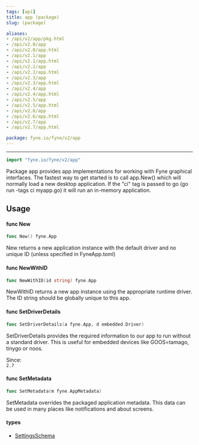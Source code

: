 ```yaml
---
tags: [api]
title: app (package)
slug: (package)

aliases:
- /api/v2/app/pkg.html
- /api/v2.0/app
- /api/v2.0/app.html
- /api/v2.1/app
- /api/v2.1/app.html
- /api/v2.2/app
- /api/v2.2/app.html
- /api/v2.3/app
- /api/v2.3/app.html
- /api/v2.4/app
- /api/v2.4/app.html
- /api/v2.5/app
- /api/v2.5/app.html
- /api/v2.6/app
- /api/v2.6/app.html
- /api/v2.7/app
- /api/v2.7/app.html

package: fyne.io/fyne/v2/app
---
```



---
```go
import "fyne.io/fyne/v2/app"
```

Package app provides app implementations for working with Fyne graphical interfaces. The fastest way to get started is to call app.New() which will normally load a new desktop application. If the "ci" tag is passed to go (go run -tags ci myapp.go) it will run an in-memory application.

## Usage

#### func  New

```go
func New() fyne.App
```
New returns a new application instance with the default driver and no unique ID (unless specified in FyneApp.toml)

#### func  NewWithID

```go
func NewWithID(id string) fyne.App
```
NewWithID returns a new app instance using the appropriate runtime driver. The ID string should be globally unique to this app.

#### func  SetDriverDetails

```go
func SetDriverDetails(a fyne.App, d embedded.Driver)
```
SetDriverDetails provides the required information to our app to run without a standard driver. This is useful for embedded devices like GOOS=tamago, tinygo or noos.


<div class="since">Since: <code>
2.7</code></div>

#### func  SetMetadata

```go
func SetMetadata(m fyne.AppMetadata)
```
SetMetadata overrides the packaged application metadata. This data can be used in many places like notifications and about screens.

#### types

 * [SettingsSchema](settingsschema.html)
